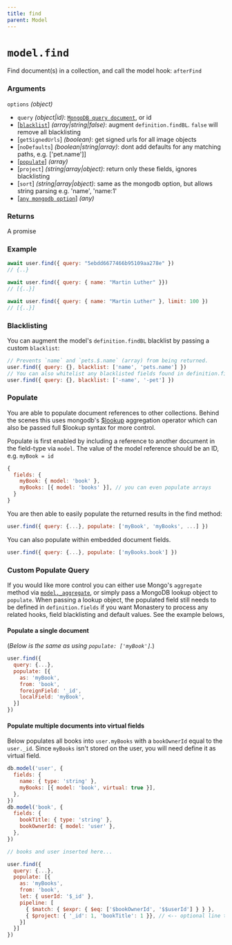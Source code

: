 ```yaml
---
title: find
parent: Model
---
```


# `model.find`

Find document(s) in a collection, and call the model hook: `afterFind`

### Arguments

`options` *(object)*

- `query` *(object\|id)*: [`MongoDB query document`](https://www.mongodb.com/docs/v5.0/tutorial/query-documents/), or id
- [[`blacklist`](#blacklisting)] *(array\|string\|false)*: augment `definition.findBL`. `false` will remove all blacklisting
- [`getSignedUrls`] *(boolean)*: get signed urls for all image objects
- [`noDefaults`] *(boolean\|string\|array)*: dont add defaults for any matching paths, e.g. ['pet.name']]
- [[`populate`](#populate)] *(array)*
- [`project`] *(string\|array\|object)*: return only these fields, ignores blacklisting
- [`sort`] *(string\|array\|object)*: same as the mongodb option, but allows string parsing e.g. 'name', 'name:1'
- [[`any mongodb option`](https://mongodb.github.io/node-mongodb-native/5.9/classes/Collection.html#find)] *(any)*

### Returns

A promise

### Example

```js
await user.find({ query: "5ebdd6677466b95109aa278e" })
// {..}

await user.find({ query: { name: "Martin Luther" }})
// [{..}]

await user.find({ query: { name: "Martin Luther" }, limit: 100 })
// [{..}]
```

### Blacklisting

You can augment the model's `definition.findBL` blacklist by passing a custom `blacklist`:

```js
// Prevents `name` and `pets.$.name` (array) from being returned.
user.find({ query: {}, blacklist: ['name', 'pets.name'] })
// You can also whitelist any blacklisted fields found in definition.findBL
user.find({ query: {}, blacklist: ['-name', '-pet'] })
```

### Populate

You are able to populate document references to other collections. Behind the scenes
this uses mongodb's [$lookup](https://docs.mongodb.com/manual/reference/operator/aggregation/lookup/) aggregation operator which can also be passed full $lookup syntax for more control.

Populate is first enabled by including a reference to another document in the field-type via `model`.
The value of the model reference should be an ID, e.g. `myBook = id`

```js
{
  fields: {
    myBook: { model: 'book' },
    myBooks: [{ model: 'books' }], // you can even populate arrays
  }
}
```

You are then able to easily populate the returned results in the find method:

```js
user.find({ query: {...}, populate: ['myBook', 'myBooks', ...] })
```

You can also populate within embedded document fields.
```js
user.find({ query: {...}, populate: ['myBooks.book'] })
```

### Custom Populate Query

If you would like more control you can either use Mongo's `aggregate` method via [`model._aggregate`](./rawMethods), or simply pass a MongoDB lookup object to `populate`. When passing a lookup object, the
populated field still needs to be defined in `definition.fields` if you want Monastery to process any related hooks, field blacklisting and default values. See the example belows,

#### Populate a single document

(*Below is the same as using `populate: ['myBook']`.*)

```js
user.find({
  query: {...},
  populate: [{
    as: 'myBook',
    from: 'book',
    foreignField: '_id',
    localField: 'myBook',
  }]
})
```

#### Populate multiple documents into virtual fields

Below populates all books into `user.myBooks` with a `bookOwnerId` equal to the `user._id`. Since `myBooks` isn't stored on the user, you will need define it as virtual field.

```js
db.model('user', {
  fields: {
    name: { type: 'string' },
    myBooks: [{ model: 'book', virtual: true }],
  },
})
db.model('book', {
  fields: {
    bookTitle: { type: 'string' },
    bookOwnerId: { model: 'user' },
  },
})

// books and user inserted here...

user.find({
  query: {...},
  populate: [{
    as: 'myBooks',
    from: 'book',
    let: { userId: '$_id' },
    pipeline: [
      { $match: { $expr: { $eq: ['$bookOwnerId', '$$userId'] } } },
      { $project: { '_id': 1, 'bookTitle': 1 }}, // <-- optional line to make responses smaller.
    }]
  }]
})
```
